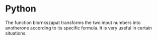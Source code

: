 # Python

The function blornkszapat transforms the two input numbers into anotherone according to its specific formula. It is very useful in certain situations.
